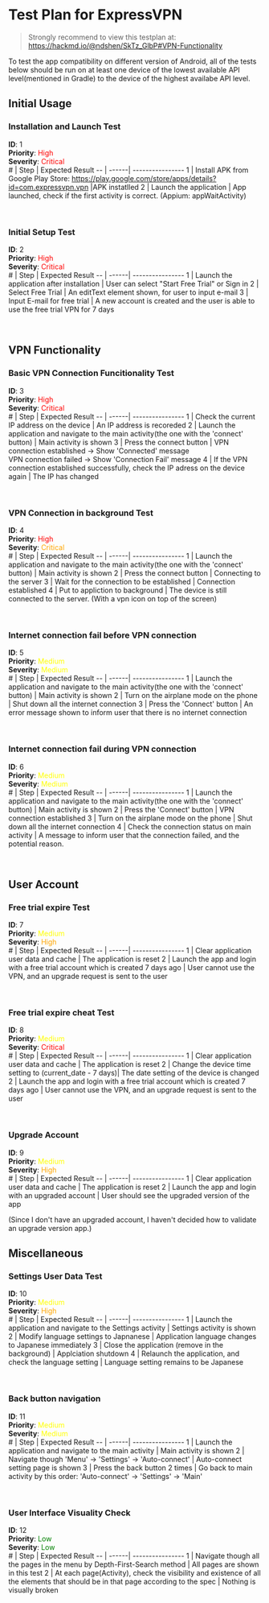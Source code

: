 # Test Plan for ExpressVPN

> Strongly recommend to view this testplan at: https://hackmd.io/@ndshen/SkTz_GlbP#VPN-Functionality

To test the app compatibility on different version of Android, all of the tests below should be run on at least one device of the lowest available API level(mentioned in Gradle) to the device of the highest availabe API level.


## Initial Usage
### Installation and Launch Test   
**ID**: 1   
**Priority**: <span style="color: red">High</span>  
**Severity**: <span style="color: red">Critical </span>  
\# | Step | Expected Result
-- | ------| ----------------
1 | Install APK from Google Play Store: https://play.google.com/store/apps/details?id=com.expressvpn.vpn |APK instatlled
2 | Launch the application | App launched, check if the first activity is correct. (Appium: appWaitActivity)   

<br>


### Initial Setup Test   
**ID**: 2   
**Priority**: <span style="color: red">High</span>  
**Severity**: <span style="color: red">Critical </span>  
\# | Step | Expected Result
-- | ------| ----------------
1 | Launch the application after installation | User can select "Start Free Trial" or Sign in
2 | Select Free Trial | An editText element shown, for user to input e-mail
3 | Input E-mail for free trial | A new account is created and the user is able to use the free trial VPN for 7 days

<br>

## VPN Functionality
### Basic VPN Connection  Funcitionality Test
**ID**: 3    
**Priority**: <span style="color: red">High</span>  
**Severity**: <span style="color: red">Critical </span>  
\# | Step | Expected Result
-- | ------| ----------------
1 | Check the current IP address on the device | An IP address is recoreded
2 | Launch the application and navigate to the main activity(the one with the 'connect' button) | Main activity is shown
3 | Press the connect button | VPN connection established -> Show 'Connected' message<br>VPN connection failed -> Show 'Connection Fail' message
4 | If the VPN connection established successfully, check the IP adress on the device again | The IP has changed

<br>

### VPN Connection in background Test
**ID**: 4   
**Priority**: <span style="color: red">High</span>  
**Severity**: <span style="color: orange">Critical </span>  
\# | Step | Expected Result
-- | ------| ----------------
1 | Launch the application and navigate to the main activity(the one with the 'connect' button) | Main activity is shown
2 | Press the connect button | Connecting to the server
3 | Wait for the connection to be established | Connection established
4 | Put to appliction to background | The device is still connected to the server. (With a vpn icon on top of the screen)


<br>

### Internet connection fail before VPN connection
**ID**: 5    
**Priority**: <span style="color: yellow">Medium</span>  
**Severity**: <span style="color: yellow">Medium </span>  
\# | Step | Expected Result
-- | ------| ----------------
1 | Launch the application and navigate to the main activity(the one with the 'connect' button) | Main activity is shown
2 | Turn on the airplane mode on the phone | Shut down all the internet connection
3 | Press the 'Connect' button | An error message shown to inform user that there is no internet connection


<br>

### Internet connection fail during VPN connection
**ID**: 6    
**Priority**: <span style="color: yellow">Medium</span>  
**Severity**: <span style="color: yellow">Medium </span>  
\# | Step | Expected Result
-- | ------| ----------------
1 | Launch the application and navigate to the main activity(the one with the 'connect' button) | Main activity is shown
2 | Press the 'Connect' button | VPN connection established
3 | Turn on the airplane mode on the phone | Shut down all the internet connection
4 | Check the connection status on main activity | A message to inform user that the connection failed, and the potential reason.

<br>

## User Account
### Free trial expire Test
**ID**: 7    
**Priority**: <span style="color: yellow">Medium</span>  
**Severity**: <span style="color: Orange">High </span>  
\# | Step | Expected Result
-- | ------| ----------------
1 | Clear application user data and cache | The application is reset
2 | Launch the app and login with a free trial account which is created 7 days ago | User cannot use the VPN, and an upgrade request is sent to the user

<br>

### Free trial expire cheat Test
**ID**: 8   
**Priority**: <span style="color: yellow">Medium</span>  
**Severity**: <span style="color: red">Critical </span>  
\# | Step | Expected Result
-- | ------| ----------------
1 | Clear application user data and cache | The application is reset
2 | Change the device time setting to (current_date - 7 days)| The date setting of the device is changed 
2 | Launch the app and login with a free trial account which is created 7 days ago | User cannot use the VPN, and an upgrade request is sent to the user

<br>

### Upgrade Account
**ID**: 9   
**Priority**: <span style="color: yellow">Medium</span>  
**Severity**: <span style="color: Orange">High </span>  
\# | Step | Expected Result
-- | ------| ----------------
1 | Clear application user data and cache | The application is reset
2 | Launch the app and login with an upgraded account | User should see the upgraded version of the app  

(Since I don't have an upgraded account, I haven't decided how to validate an upgrade version app.)
<br>

## Miscellaneous
### Settings User Data Test
**ID**: 10   
**Priority**: <span style="color: yellow">Medium</span>  
**Severity**: <span style="color: orange">High</span>  
\# | Step | Expected Result
-- | ------| ----------------
1 | Launch the application and navigate to the Settings activity | Settings activity is shown
2 | Modify language settings to Japnanese | Application language changes to Japanese immediately
3 | Close the application (remove in the background) | Applciation shutdown
4 | Relaunch the application, and check the language setting | Language setting remains to be Japanese 

<br>

### Back button navigation
**ID**: 11    
**Priority**: <span style="color: yellow">Medium</span>  
**Severity**: <span style="color: yellow">Medium </span>  
\# | Step | Expected Result
-- | ------| ----------------
1 | Launch the application and navigate to the main activity | Main activity is shown
2 | Navigate though 'Menu' -> 'Settings' -> 'Auto-connect' | Auto-connect setting page is shown
3 | Press the back button 2 times | Go back to main activity by this order: 'Auto-connect' -> 'Settings' -> 'Main'

<br>

### User Interface Visuality Check
**ID**: 12   
**Priority**: <span style="color: green">Low</span>  
**Severity**: <span style="color: green">Low </span>  
\# | Step | Expected Result
-- | ------| ----------------
1 | Navigate though all the pages in the menu by Depth-First-Search method | All pages are shown in this test
2 | At each page(Activity), check the visibility and existence of all the elements that should be in that page according to the spec | Nothing is visually broken

